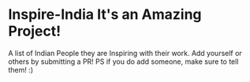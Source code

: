 # Inspire-India It's an Amazing Project!
A list of Indian People they are Inspiring with their work. Add yourself or others by submitting a PR! PS if you do add someone, make sure to tell them! :)
